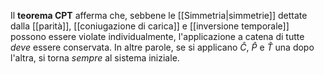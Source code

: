 Il **teorema CPT** afferma che, sebbene le [[Simmetria|simmetrie]] dettate dalla [[parità]], [[coniugazione di carica]] e [[inversione temporale]] possono essere violate individualmente, l'applicazione a catena di tutte *deve* essere conservata. In altre parole, se si applicano $\hat{C}$, $\hat{P}$ e $\hat{T}$ una dopo l'altra, si torna *sempre* al sistema iniziale.